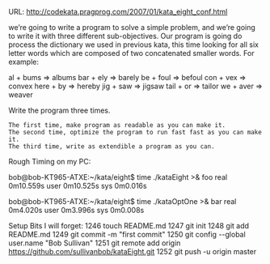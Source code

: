 URL: http://codekata.pragprog.com/2007/01/kata_eight_conf.html

we’re going to write a program to solve a simple problem, and we’re going to write it with three different sub-objectives. Our program is going do process the dictionary we used in previous kata, this time looking for all six letter words which are composed of two concatenated smaller words. For example:

  al + bums => albums
  bar + ely => barely
  be + foul => befoul
  con + vex => convex
  here + by => hereby
  jig + saw => jigsaw
  tail + or => tailor
  we + aver => weaver

Write the program three times.

    The first time, make program as readable as you can make it.
    The second time, optimize the program to run fast fast as you can make it.
    The third time, write as extendible a program as you can.

Rough Timing on my PC:

bob@bob-KT965-ATXE:~/kata/eight$ time ./kataEight >& foo
real    0m10.559s
user    0m10.525s
sys 0m0.016s

bob@bob-KT965-ATXE:~/kata/eight$ time ./kataOptOne >& bar
real    0m4.020s
user    0m3.996s
sys 0m0.008s

Setup Bits I will forget:
1246  touch README.md
 1247  git init
 1248  git add README.md
 1249  git commit -m "first commit"
 1250  git config --global user.name "Bob Sullivan"
 1251  git remote add origin https://github.com/sullivanbob/kataEight.git
 1252  git push -u origin master


